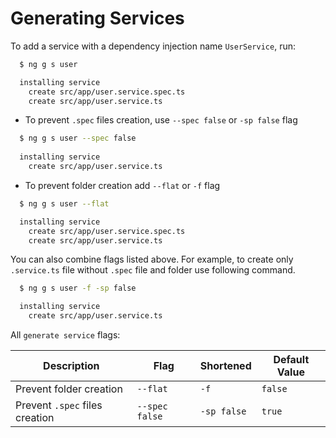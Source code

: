 # Generating Services

To add a service with a dependency injection name `UserService`, run:

```bash
  $ ng g s user

  installing service
    create src/app/user.service.spec.ts
    create src/app/user.service.ts
```

- To prevent `.spec` files creation, use `--spec false` or `-sp false` flag

```bash
  $ ng g s user --spec false
  
  installing service
    create src/app/user.service.ts
```

- To prevent folder creation add `--flat` or `-f` flag

```bash
  $ ng g s user --flat

  installing service
    create src/app/user.service.spec.ts
    create src/app/user.service.ts
```

You can also combine flags listed above. For example, to create only `.service.ts` file without `.spec` file and folder use following command.

```bash
  $ ng g s user -f -sp false

  installing service
    create src/app/user.service.ts
```

All `generate service` flags:

Description                     | Flag                                    | Shortened     | Default Value
---                             | ---                                     | ---           | ---
Prevent folder creation         | `--flat`                                | `-f`          | `false`
Prevent `.spec` files creation  | `--spec false`                          | `-sp false`   | `true`


